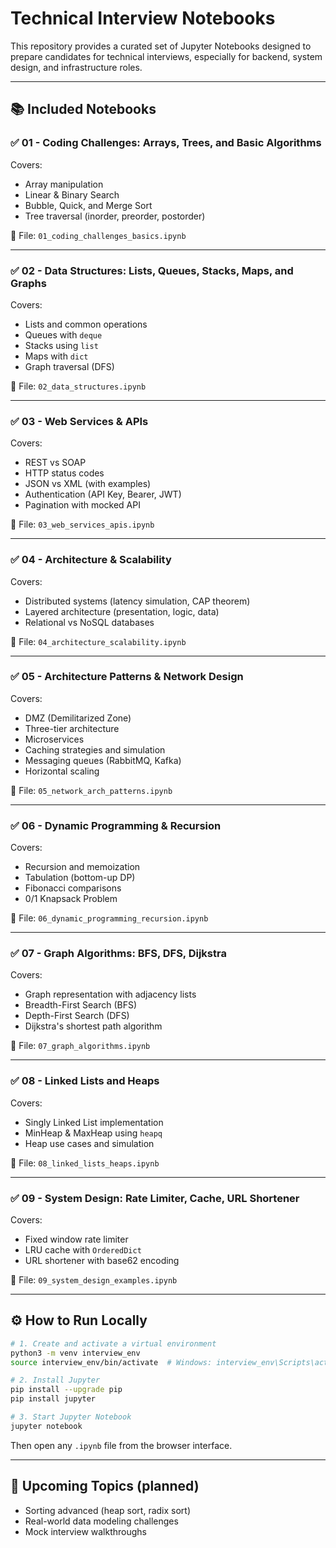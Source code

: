 # Technical Interview Notebooks

This repository provides a curated set of Jupyter Notebooks designed to prepare candidates for technical interviews, especially for backend, system design, and infrastructure roles.

---

## 📚 Included Notebooks

### ✅ 01 - Coding Challenges: Arrays, Trees, and Basic Algorithms
Covers:
- Array manipulation
- Linear & Binary Search
- Bubble, Quick, and Merge Sort
- Tree traversal (inorder, preorder, postorder)

📘 File: `01_coding_challenges_basics.ipynb`

---

### ✅ 02 - Data Structures: Lists, Queues, Stacks, Maps, and Graphs
Covers:
- Lists and common operations
- Queues with `deque`
- Stacks using `list`
- Maps with `dict`
- Graph traversal (DFS)

📘 File: `02_data_structures.ipynb`

---

### ✅ 03 - Web Services & APIs
Covers:
- REST vs SOAP
- HTTP status codes
- JSON vs XML (with examples)
- Authentication (API Key, Bearer, JWT)
- Pagination with mocked API

📘 File: `03_web_services_apis.ipynb`

---

### ✅ 04 - Architecture & Scalability
Covers:
- Distributed systems (latency simulation, CAP theorem)
- Layered architecture (presentation, logic, data)
- Relational vs NoSQL databases

📘 File: `04_architecture_scalability.ipynb`

---

### ✅ 05 - Architecture Patterns & Network Design
Covers:
- DMZ (Demilitarized Zone)
- Three-tier architecture
- Microservices
- Caching strategies and simulation
- Messaging queues (RabbitMQ, Kafka)
- Horizontal scaling

📘 File: `05_network_arch_patterns.ipynb`

---

### ✅ 06 - Dynamic Programming & Recursion
Covers:
- Recursion and memoization
- Tabulation (bottom-up DP)
- Fibonacci comparisons
- 0/1 Knapsack Problem

📘 File: `06_dynamic_programming_recursion.ipynb`

---

### ✅ 07 - Graph Algorithms: BFS, DFS, Dijkstra
Covers:
- Graph representation with adjacency lists
- Breadth-First Search (BFS)
- Depth-First Search (DFS)
- Dijkstra's shortest path algorithm

📘 File: `07_graph_algorithms.ipynb`

---

### ✅ 08 - Linked Lists and Heaps
Covers:
- Singly Linked List implementation
- MinHeap & MaxHeap using `heapq`
- Heap use cases and simulation

📘 File: `08_linked_lists_heaps.ipynb`

---

### ✅ 09 - System Design: Rate Limiter, Cache, URL Shortener
Covers:
- Fixed window rate limiter
- LRU cache with `OrderedDict`
- URL shortener with base62 encoding

📘 File: `09_system_design_examples.ipynb`

---

## ⚙️ How to Run Locally

```bash
# 1. Create and activate a virtual environment
python3 -m venv interview_env
source interview_env/bin/activate  # Windows: interview_env\Scripts\activate

# 2. Install Jupyter
pip install --upgrade pip
pip install jupyter

# 3. Start Jupyter Notebook
jupyter notebook
```

Then open any `.ipynb` file from the browser interface.

---

## 🚧 Upcoming Topics (planned)

- Sorting advanced (heap sort, radix sort)
- Real-world data modeling challenges
- Mock interview walkthroughs
